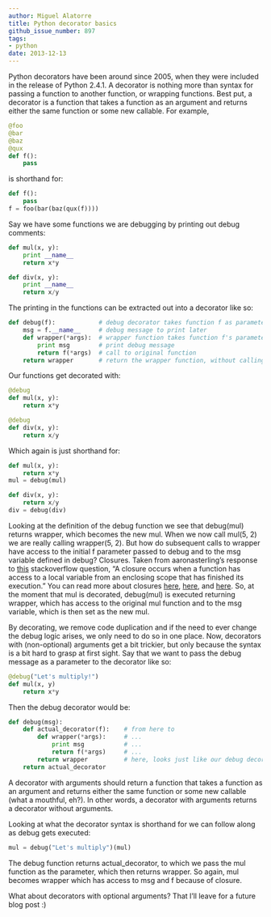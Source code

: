 ```yaml
---
author: Miguel Alatorre
title: Python decorator basics
github_issue_number: 897
tags:
- python
date: 2013-12-13
---
```




Python decorators have been around since 2005, when they were included in the release of Python 2.4.1. A decorator is nothing more than syntax for passing a function to another function, or wrapping functions. Best put, a decorator is a function that takes a function as an argument and returns either the same function or some new callable. For example,

```python
@foo
@bar
@baz
@qux
def f():
    pass
```

is shorthand for:

```python
def f():
    pass
f = foo(bar(baz(qux(f))))
```

Say we have some functions we are debugging by printing out debug comments:

```python
def mul(x, y):
    print __name__
    return x*y

def div(x, y):
    print __name__
    return x/y
```

The printing in the functions can be extracted out into a decorator like so:

```python
def debug(f):            # debug decorator takes function f as parameter
    msg = f.__name__     # debug message to print later
    def wrapper(*args):  # wrapper function takes function f's parameters
        print msg        # print debug message
        return f(*args)  # call to original function
    return wrapper       # return the wrapper function, without calling it
```

Our functions get decorated with:

```python
@debug
def mul(x, y):
    return x*y

@debug
def div(x, y):
    return x/y
```

Which again is just shorthand for:

```python
def mul(x, y):
    return x*y
mul = debug(mul)

def div(x, y):
    return x/y
div = debug(div)
```

Looking at the definition of the debug function we see that debug(mul) returns wrapper, which becomes the new mul. When we now call mul(5, 2) we are really calling wrapper(5, 2). But how do subsequent calls to wrapper have access to the initial f parameter passed to debug and to the msg variable defined in debug? Closures. Taken from aaronasterling’s response to [this](https://stackoverflow.com/questions/4020419/closures-in-python) stackoverflow question, “A closure occurs when a function has access to a local variable from an enclosing scope that has finished its execution.” You can read more about closures [here](https://www.learnpython.org/en/Closures), [here](http://ynniv.com/blog/2007/08/closures-in-python.html), and [here](https://www.protechtraining.com/content/python_fundamentals_tutorial-functional_programming). So, at the moment that mul is decorated, debug(mul) is executed returning wrapper, which has access to the original mul function and to the msg variable, which is then set as the new mul.

By decorating, we remove code duplication and if the need to ever change the debug logic arises, we only need to do so in one place. Now, decorators with (non-optional) arguments get a bit trickier, but only because the syntax is a bit hard to grasp at first sight. Say that we want to pass the debug message as a parameter to the decorator like so:

```python
@debug("Let's multiply!")
def mul(x, y)
    return x*y
```

Then the debug decorator would be:

```python
def debug(msg):
    def actual_decorator(f):    # from here to
        def wrapper(*args):     # ...
            print msg           # ...
            return f(*args)     # ...
        return wrapper          # here, looks just like our debug decorator from above!
    return actual_decorator
```

A decorator with arguments should return a function that takes a function as an argument and returns either the same function or some new callable (what a mouthful, eh?). In other words, a decorator with arguments returns a decorator without arguments.

Looking at what the decorator syntax is shorthand for we can follow along as debug gets executed:

```python
mul = debug("Let's multiply")(mul)
```

The debug function returns actual_decorator, to which we pass the mul function as the parameter, which then returns wrapper. So again, mul becomes wrapper which has access to msg and f because of closure.

What about decorators with optional arguments? That I’ll leave for a future blog post :)


